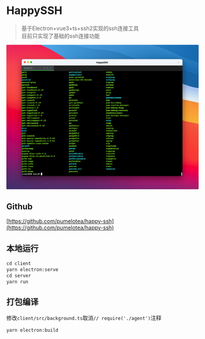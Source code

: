 # HappySSH
> 基于Electron+vue3+ts+ssh2实现的ssh连接工具   
> 目前只实现了基础的ssh连接功能


![preview](/happy-ssh-preview.png)

## Github
[https://github.com/pumelotea/happy-ssh](https://github.com/pumelotea/happy-ssh)


## 本地运行

```SHELL
cd client
yarn electron:serve
cd server
yarn run
```

## 打包编译
修改`client/src/background.ts`取消`// require('./agent')`注释
```SHELL
yarn electron:build
```


